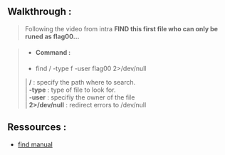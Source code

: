 ## Walkthrough :

> Following the video from intra **FIND this first file who can only be runed as flag00...**

> - #### Command :
> - find / -type f -user flag00 2>/dev/null
>
> |     **/** : specify the path where to search.  
> |     **-type** : type of file to look for.  
> |     **-user** : specifiy the owner of the file  
> |     **2>/dev/null** : redirect errors to /dev/null  



## Ressources :

- [find manual](https://man7.org/linux/man-pages/man1/find.1.html)
